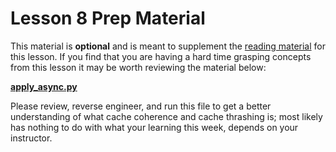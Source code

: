 # Lesson 8 Prep Material

This material is **optional** and is meant to supplement the [reading material](prepare.md) for this lesson. If you find that you are having a hard time grasping concepts from this lesson it may be worth reviewing the material below:

**[apply_async.py](../prep/thrashing.py)**

Please review, reverse engineer, and run this file to get a better understanding of what cache coherence and cache thrashing is; most likely has nothing to do with what your learning this week, depends on your instructor.